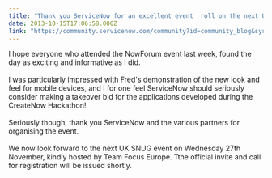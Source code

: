 ```yaml
---
title: "Thank you ServiceNow for an excellent event  roll on the next UK SNUG"
date: 2013-10-15T17:06:58.000Z
link: "https://community.servicenow.com/community?id=community_blog&sys_id=c64d2229dbd0dbc01dcaf3231f9619fc"
---
```

<p>I hope everyone who attended the NowForum event last week, found the day as exciting and informative as I did. <br /><br />I was particularly impressed with Fred's demonstration of the new look and feel for mobile devices, and I for one feel ServiceNow should seriously consider making a takeover bid for the applications developed during the CreateNow Hackathon! <br /><br />Seriously though, thank you ServiceNow and the various partners for organising the event. <br /><br />We now look forward to the next UK SNUG event on Wednesday 27th November, kindly hosted by Team Focus Europe. Tthe official invite and call for registration will be issued shortly.</p>